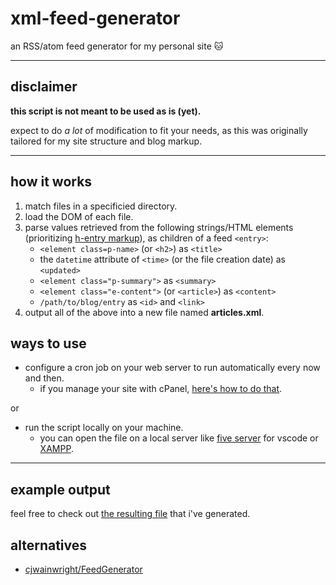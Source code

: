 # xml-feed-generator
an RSS/atom feed generator for my personal site :cat:

---

## disclaimer
**this script is not meant to be used as is (yet).**

expect to do *a lot* of modification to fit your needs, as this was originally tailored for my site structure and blog markup.

---

## how it works
1. match files in a specificied directory.
2. load the DOM of each file.
3. parse values retrieved from the following strings/HTML elements (prioritizing [h-entry markup](https://microformats.org/wiki/h-entry)), as children of a feed `<entry>`:
   -  `<element class=p-name>` (or `<h2>`) as `<title>`
   -  the `datetime` attribute of `<time>` (or the file creation date) as `<updated>`
   -  `<element class="p-summary">` as `<summary>`
   -  `<element class="e-content">` (or `<article>`) as `<content>`
   -  `/path/to/blog/entry` as `<id>` and `<link>`
4. output all of the above into a new file named **articles.xml**.

## ways to use
- configure a cron job on your web server to run automatically every now and then.
   - if you manage your site with cPanel, [here's how to do that](https://docs.cpanel.net/cpanel/advanced/cron-jobs/).
 
or

- run the script locally on your machine.
   - you can open the file on a local server like [five server](https://marketplace.visualstudio.com/items?itemName=yandeu.five-server) for vscode or [XAMPP](https://www.apachefriends.org/index.html).

---

## example output
feel free to check out [the resulting file](https://jasm1nii.xyz/blog/articles/articles.xml) that i've generated.

## alternatives
- [cjwainwright/FeedGenerator](https://github.com/cjwainwright/FeedGenerator)
